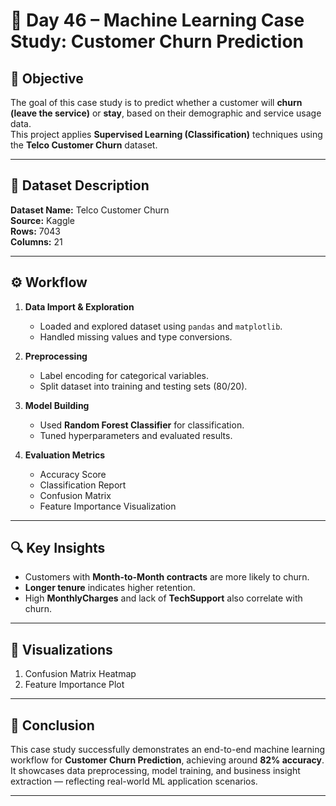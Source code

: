 # 🧠 Day 46 – Machine Learning Case Study: Customer Churn Prediction

## 📌 Objective
The goal of this case study is to predict whether a customer will **churn (leave the service)** or **stay**, based on their demographic and service usage data.  
This project applies **Supervised Learning (Classification)** techniques using the **Telco Customer Churn** dataset.

---

## 🧾 Dataset Description
**Dataset Name:** Telco Customer Churn  
**Source:** Kaggle  
**Rows:** 7043  
**Columns:** 21  


---

## ⚙️ Workflow
1. **Data Import & Exploration**  
   - Loaded and explored dataset using `pandas` and `matplotlib`.  
   - Handled missing values and type conversions.

2. **Preprocessing**  
   - Label encoding for categorical variables.  
   - Split dataset into training and testing sets (80/20).

3. **Model Building**  
   - Used **Random Forest Classifier** for classification.  
   - Tuned hyperparameters and evaluated results.

4. **Evaluation Metrics**
   - Accuracy Score  
   - Classification Report  
   - Confusion Matrix  
   - Feature Importance Visualization


---

## 🔍 Key Insights
- Customers with **Month-to-Month contracts** are more likely to churn.  
- **Longer tenure** indicates higher retention.  
- High **MonthlyCharges** and lack of **TechSupport** also correlate with churn.

---

## 🧩 Visualizations
1. Confusion Matrix Heatmap  
2. Feature Importance Plot  


---

## 🏁 Conclusion
This case study successfully demonstrates an end-to-end machine learning workflow for **Customer Churn Prediction**, achieving around **82% accuracy**.  
It showcases data preprocessing, model training, and business insight extraction — reflecting real-world ML application scenarios.

---

